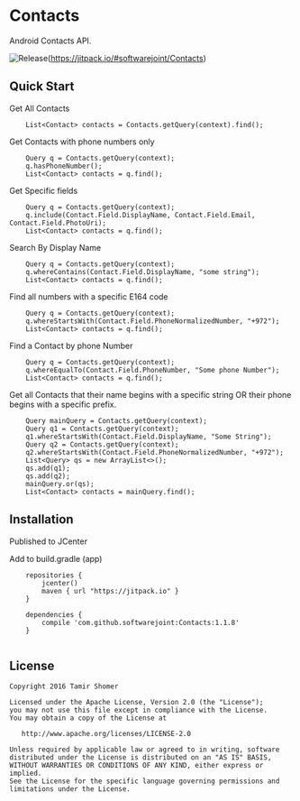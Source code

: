 # Contacts

Android Contacts API.

![Release](https://jitpack.io/v/softwarejoint/Contacts.svg)(https://jitpack.io/#softwarejoint/Contacts)

## Quick Start

Get All Contacts 

```
    List<Contact> contacts = Contacts.getQuery(context).find();
```

Get Contacts with phone numbers only

```
    Query q = Contacts.getQuery(context);
    q.hasPhoneNumber();
    List<Contact> contacts = q.find();
```

Get Specific fields

```
    Query q = Contacts.getQuery(context);
    q.include(Contact.Field.DisplayName, Contact.Field.Email, Contact.Field.PhotoUri);
    List<Contact> contacts = q.find();
```

Search By Display Name

```
    Query q = Contacts.getQuery(context);
    q.whereContains(Contact.Field.DisplayName, "some string");
    List<Contact> contacts = q.find();
```

Find all numbers with a specific E164 code

```
    Query q = Contacts.getQuery(context);
    q.whereStartsWith(Contact.Field.PhoneNormalizedNumber, "+972");
    List<Contact> contacts = q.find();
```

Find a Contact by phone Number

```
    Query q = Contacts.getQuery(context);
    q.whereEqualTo(Contact.Field.PhoneNumber, "Some phone Number");
    List<Contact> contacts = q.find();
```

Get all Contacts that their name begins with a specific string OR their phone begins with a specific prefix.

```
    Query mainQuery = Contacts.getQuery(context);
    Query q1 = Contacts.getQuery(context);
    q1.whereStartsWith(Contact.Field.DisplayName, "Some String");
    Query q2 = Contacts.getQuery(context);
    q2.whereStartsWith(Contact.Field.PhoneNormalizedNumber, "+972");
    List<Query> qs = new ArrayList<>();
    qs.add(q1);
    qs.add(q2);
    mainQuery.or(qs);
    List<Contact> contacts = mainQuery.find();

```

## Installation

Published to JCenter

Add to build.gradle (app)
```
    repositories {
        jcenter()
        maven { url "https://jitpack.io" }
    }

    dependencies {
        compile 'com.github.softwarejoint:Contacts:1.1.8'
    }
    
```

## License

    Copyright 2016 Tamir Shomer

    Licensed under the Apache License, Version 2.0 (the "License");
    you may not use this file except in compliance with the License.
    You may obtain a copy of the License at

       http://www.apache.org/licenses/LICENSE-2.0

    Unless required by applicable law or agreed to in writing, software
    distributed under the License is distributed on an "AS IS" BASIS,
    WITHOUT WARRANTIES OR CONDITIONS OF ANY KIND, either express or implied.
    See the License for the specific language governing permissions and
    limitations under the License.
